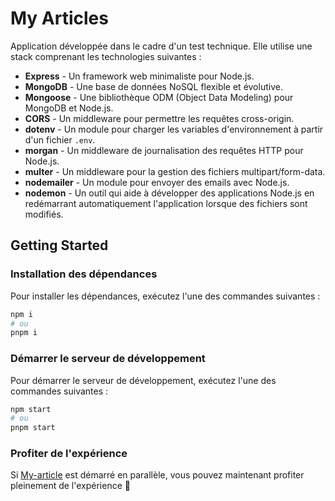# My Articles

Application développée dans le cadre d'un test technique. Elle utilise une stack comprenant les technologies suivantes :

- **Express** - Un framework web minimaliste pour Node.js.
- **MongoDB** - Une base de données NoSQL flexible et évolutive.
- **Mongoose** - Une bibliothèque ODM (Object Data Modeling) pour MongoDB et Node.js.
- **CORS** - Un middleware pour permettre les requêtes cross-origin.
- **dotenv** - Un module pour charger les variables d'environnement à partir d'un fichier `.env`.
- **morgan** - Un middleware de journalisation des requêtes HTTP pour Node.js.
- **multer** - Un middleware pour la gestion des fichiers multipart/form-data.
- **nodemailer** - Un module pour envoyer des emails avec Node.js.
- **nodemon** - Un outil qui aide à développer des applications Node.js en redémarrant automatiquement l'application lorsque des fichiers sont modifiés.

## Getting Started

### Installation des dépendances

Pour installer les dépendances, exécutez l'une des commandes suivantes :

```bash
npm i
# ou
pnpm i
```

### Démarrer le serveur de développement

Pour démarrer le serveur de développement, exécutez l'une des commandes suivantes :

```bash
npm start
# ou
pnpm start
```

### Profiter de l'expérience

Si [My-article](https://github.com/DorianGentine/my-articles) est démarré en parallèle, vous pouvez maintenant profiter pleinement de l'expérience 🚀